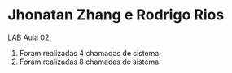 # Jhonatan Zhang e Rodrigo Rios


LAB Aula 02
1) Foram realizadas 4 chamadas de sistema;
2) Foram realizadas 8 chamadas de sistema.
